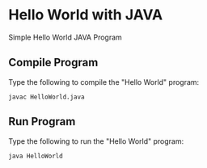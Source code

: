 # Hello World with JAVA

Simple Hello World JAVA Program

## Compile Program

Type the following to compile the "Hello World" program:

```
javac HelloWorld.java
```

## Run Program

Type the following to run the "Hello World" program:

```
java HelloWorld
```
